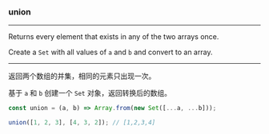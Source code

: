 ### union

------------

Returns every element that exists in any of the two arrays once.

Create a `Set` with all values of `a` and `b` and convert to an array.

------------

返回两个数组的并集，相同的元素只出现一次。

基于 `a` 和 `b` 创建一个 `Set` 对象，返回转换后的数组。

```js
const union = (a, b) => Array.from(new Set([...a, ...b]));
```

```js
union([1, 2, 3], [4, 3, 2]); // [1,2,3,4]
```
